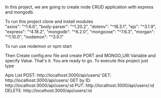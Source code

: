 In this project, we are going to create node CRUD application with express and mongodb.

To run this project clone and install modules  
    "axios": "^1.6.0",
    "body-parser": "^1.20.2",
    "dotenv": "^16.3.1",
    "ejs": "^3.1.9",
    "express": "^4.18.2",
    "mongodb": "^6.2.0",
    "mongoose": "^7.6.3",
    "morgan": "^1.10.0",
    "nodemon": "^3.0.1"

To run use nodemon or npm start

Then Create config.env file and create PORT and MONGO_URI Variable and specify Value. That's it. You are ready to go. To execute this project just type

Apis List
POST: http://localhost:3000/api/users/
GET: http://localhost:3000/api/users/
GET by ID: http://localhost:3000/api/users/:id
PUT: http://localhost:3000/api/users/:id
DELETE: http://localhost:3000/api/users/:id